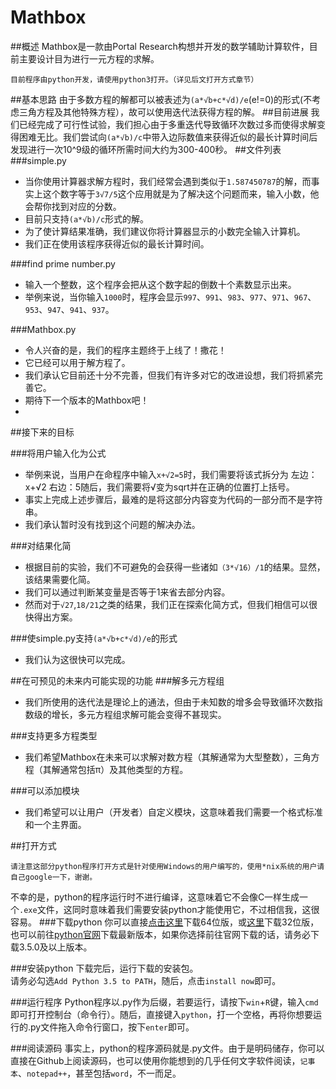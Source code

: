 # Mathbox

##概述
Mathbox是一款由Portal Research构想并开发的数学辅助计算软件，目前主要设计目为进行一元方程的求解。<br>

    目前程序由python开发，请使用python3打开。（详见后文打开方式章节）
    
##基本思路
由于多数方程的解都可以被表述为`(a*√b+c*√d)/e`(e!=0)的形式(不考虑三角方程及其他特殊方程），故可以使用迭代法获得方程的解。
##目前进展
我们已经完成了可行性试验，我们担心由于多重迭代导致循环次数过多而使得求解变得困难无比。我们尝试向`(a*√b)/c`中带入边际数值来获得近似的最长计算时间后发现进行一次10^9级的循环所需时间大约为300-400秒。
##文件列表
###simple.py
* 当你使用计算器求解方程时，我们经常会遇到类似于`1.587450787`的解，而事实上这个数字等于`3√7/5`这个应用就是为了解决这个问题而来，输入小数，他会帮你找到对应的分数。
* 目前只支持`(a*√b)/c`形式的解。
* 为了使计算结果准确，我们建议你将计算器显示的小数完全输入计算机。
* 我们正在使用该程序获得近似的最长计算时间。

###find prime number.py
* 输入一个整数，这个程序会把从这个数字起的倒数十个素数显示出来。
* 举例来说，当你输入`1000`时，程序会显示`997`、`991`、`983`、`977`、`971`、`967`、`953`、`947`、`941`、`937`。

###Mathbox.py
* 令人兴奋的是，我们的程序主题终于上线了！撒花！
* 它已经可以用于解方程了。
* 我们承认它目前还十分不完善，但我们有许多对它的改进设想，我们将抓紧完善它。
* 期待下一个版本的Mathbox吧！
* 
##接下来的目标

###将用户输入化为公式
* 举例来说，当用户在命程序中输入`x+√2=5`时，我们需要将该式拆分为 左边：x+√2 右边：5随后，我们需要将√变为sqrt并在正确的位置打上括号。
* 事实上完成上述步骤后，最难的是将这部分内容变为代码的一部分而不是字符串。
* 我们承认暂时没有找到这个问题的解决办法。

###对结果化简
* 根据目前的实验，我们不可避免的会获得一些诸如`（3*√16）/1`的结果。显然，该结果需要化简。
* 我们可以通过判断某变量是否等于1来省去部分内容。
* 然而对于`√27`,`18/21`之类的结果，我们正在探索化简方式，但我们相信可以很快得出方案。

###使simple.py支持`(a*√b+c*√d)/e`的形式
* 我们认为这很快可以完成。

##在可预见的未来内可能实现的功能
###解多元方程组
* 我们所使用的迭代法是理论上的通法，但由于未知数的增多会导致循环次数指数级的增长，多元方程组求解可能会变得不甚现实。

###支持更多方程类型
* 我们希望Mathbox在未来可以求解对数方程（其解通常为大型整数），三角方程（其解通常包括π）及其他类型的方程。

###可以添加模块
* 我们希望可以让用户（开发者）自定义模块，这意味着我们需要一个格式标准和一个主界面。

##打开方式

    请注意这部分python程序打开方式是针对使用Windows的用户编写的，使用*nix系统的用户请自己google一下，谢谢。
    
不幸的是，python的程序运行时不进行编译，这意味着它不会像C一样生成一个`.exe`文件，这同时意味着我们需要安装python才能使用它，不过相信我，这很容易。
###下载python
你可以直接[点击这里](https://www.python.org/ftp/python/3.5.0/python-3.5.0-amd64.exe "64位，版本为3.5.0")下载64位版，或[这里](https://www.python.org/ftp/python/3.5.0/python-3.5.0.exe "32位，版本号3.5.0")下载32位版，也可以前往[python官网](https://www.python.org/downloads/windows/)下载最新版本，如果你选择前往官网下载的话，请务必下载3.5.0及以上版本。

###安装python
下载完后，运行下载的安装包。<br>
请务必勾选`Add Python 3.5 to PATH`，随后，点击`install now`即可。

###运行程序
Python程序以.py作为后缀，若要运行，请按下`win`+`R`键，输入`cmd`即可打开控制台（命令行）。随后，直接键入`python`，打一个空格，再将你想要运行的.py文件拖入命令行窗口，按下`enter`即可。

###阅读源码
事实上，python的程序源码就是.py文件。由于是明码储存，你可以直接在Github上阅读源码，也可以使用你能想到的几乎任何文字软件阅读，`记事本`、`notepad++`，甚至包括`word`，不一而足。

